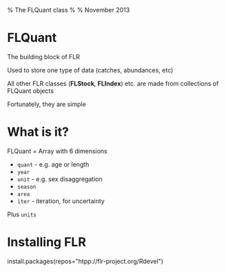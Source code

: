% The FLQuant class
%
% November 2013

# FLQuant

The building block of FLR

Used to store one type of data (catches, abundances, etc)

All other FLR classes (**FLStock**, **FLIndex**) etc. are made from collections of FLQuant objects

Fortunately, they are simple

# What is it?

FLQuant = Array with 6 dimensions

* `quant` - e.g. age or length
* `year`
* `unit` - e.g. sex disaggregation
* `season`
* `area`
* `iter` - iteration, for uncertainty

Plus `units`

# Installing FLR

install.packages(repos="htpp://flr-project.org/Rdevel")


